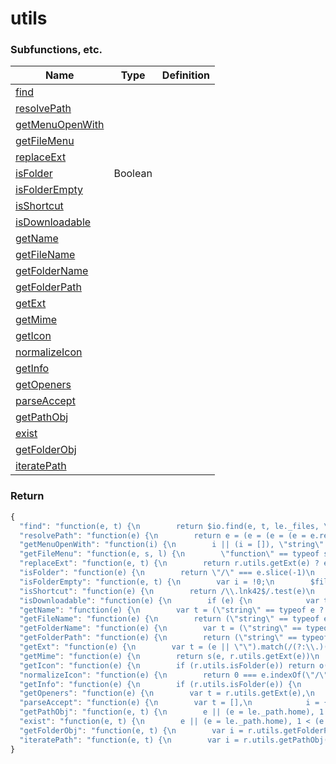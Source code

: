# utils

### Subfunctions, etc.

| Name                                  | Type    | Definition |
| ------------------------------------- | ------- | ---------- |
| [find](find.md)                       |         |            |
| [resolvePath](resolvepath.md)         |         |            |
| [getMenuOpenWith](getmenuopenwith.md) |         |            |
| [getFileMenu](getfilemenu.md)         |         |            |
| [replaceExt](replaceext.md)           |         |            |
| [isFolder](isfolder.md)               | Boolean |            |
| [isFolderEmpty](isfolderempty.md)     |         |            |
| [isShortcut](isshortcut.md)           |         |            |
| [isDownloadable](isdownloadable.md)   |         |            |
| [getName](getname.md)                 |         |            |
| [getFileName](getfilename.md)         |         |            |
| [getFolderName](getfoldername.md)     |         |            |
| [getFolderPath](getfolderpath.md)     |         |            |
| [getExt](getext.md)                   |         |            |
| [getMime](getmime.md)                 |         |            |
| [getIcon](geticon.md)                 |         |            |
| [normalizeIcon](normalizeicon.md)     |         |            |
| [getInfo](getinfo.md)                 |         |            |
| [getOpeners](getopeners.md)           |         |            |
| [parseAccept](parseaccept.md)         |         |            |
| [getPathObj](getpathobj.md)           |         |            |
| [exist](exist.md)                     |         |            |
| [getFolderObj](getfolderobj.md)       |         |            |
| [iteratePath](iteratepath.md)         |         |            |

### Return

```javascript
{
  "find": "function(e, t) {\n        return $io.find(e, t, le._files, \"/\", [\".\", \"..\"])\n    }",
  "resolvePath": "function(e) {\n        return e = (e = (e = (e = e.replace(/^~|\\$HOME/g, le._path.home)).replace(/~|\\$HOME/g, le._path.home.replace(/^\\//, \"\"))).replace(/\\$SKIN/g, le._path.skin)).replace(/\\/\\//g, \"/\")\n    }",
  "getMenuOpenWith": "function(i) {\n        i || (i = []), \"string\" == typeof i && (i = [i]);\n        var n = [],\n            s = [];\n        return $io.arr.all(i, function(e) {\n            1 === e.nodeType && (e = e.getAttribute(\"data-path\"));\n            var t = r.utils.getOpeners(e);\n            (t = t.concat(\"hexed\", \"code\", \"iframe\")) && $io.arr.all(t, function(t) {\n                if (-1 === s.indexOf(t)) {\n                    s.push(t);\n                    var e = le._apps[t].icon ? r.utils.normalizeIcon(le._apps[t].icon) : \"/c/sys/skins/\" + le._settings.skin + \"/programs.png\";\n                    n.push({\n                        name: le._apps[t].name || $io.str.capitalise(t),\n                        icon: e,\n                        action: function(e) {\n                            $io.arr.all(i, function(e) {\n                                1 === e.nodeType && (e = e.getAttribute(\"data-path\")), setTimeout(function() {\n                                    $exe(t + ' \"' + e + '\"')\n                                }, 0)\n                            })\n                        }\n                    })\n                }\n            })\n        }), n.length ? n : [{\n            name: \"No programs found...\",\n            disabled: !0\n        }]\n    }",
  "getFileMenu": "function(e, s, l) {\n        \"function\" == typeof s && (l = s, s = !1);\n        var t = $io.obj.getPath(le._files, e, \"/\"),\n            r = [],\n            o = {};\n        return $io.obj.all(t, function(e, i) {\n            if (\".\" !== i && \"..\" !== i) {\n                var n = [];\n                o[i] = [], $io.obj.all(e, function(e, t) {\n                    \".\" !== t && \"..\" !== t && (o[i].push(t), n.push({\n                        name: t,\n                        radio: s,\n                        folder: i,\n                        action: l\n                    }))\n                }), o[i] = o[i].sort(function(e, t) {\n                    return e.localeCompare(t)\n                }), n = n.sort(function(e, t) {\n                    return e.name.localeCompare(t.name)\n                }), r.push({\n                    name: i,\n                    items: n\n                })\n            }\n        }), r = r.sort(function(e, t) {\n            return e.name.localeCompare(t.name)\n        }), {\n            path: e,\n            foldersList: Object.keys(o),\n            folders: o,\n            menu: r\n        }\n    }",
  "replaceExt": "function(e, t) {\n        return r.utils.getExt(e) ? e.replace(/\\.[0-9a-z]+$/, t ? \".\" + t : \"\") : e + (t ? \".\" + t : \"\")\n    }",
  "isFolder": "function(e) {\n        return \"/\" === e.slice(-1)\n    }",
  "isFolderEmpty": "function(e, t) {\n        var i = !0;\n        $file.iterateFolder(e, function(e) {\n            r.utils.isFolder(e) || (i = !1)\n        }).done(function() {\n            t(i)\n        })\n    }",
  "isShortcut": "function(e) {\n        return /\\.lnk42$/.test(e)\n    }",
  "isDownloadable": "function(e) {\n        if (e) {\n            var t = e.dataset.url || e.href;\n            return !(t && \"/\" !== t.slice(-1))\n        }\n        var n = !1;\n        return $file.eachSelection(function(e, t) {\n            var i = t.dataset.url || t.href;\n            if (!i || \"/\" === i.slice(-1)) return n = !1;\n            n = !0\n        }), n\n    }",
  "getName": "function(e) {\n        var t = (\"string\" == typeof e ? e : \"\").split(\"/\");\n        return \"/\" === e.slice(-1) ? t[t.length - 2] : t.pop()\n    }",
  "getFileName": "function(e) {\n        return (\"string\" == typeof e ? e : \"\").split(\"/\").pop()\n    }",
  "getFolderName": "function(e) {\n        var t = (\"string\" == typeof e ? e : \"\").split(\"/\");\n        return \"/\" === e.slice(-1) ? t[t.length - 2] : \"\"\n    }",
  "getFolderPath": "function(e) {\n        return (\"string\" == typeof e ? e : \"\").split(\"/\").slice(0, -1).join(\"/\") + \"/\"\n    }",
  "getExt": "function(e) {\n        var t = (e || \"\").match(/(?:\\.)([0-9a-z]+)(?:[!?].+)?$/i);\n        return t && t[1] ? t[1].toLowerCase() : \"\"\n    }",
  "getMime": "function(e) {\n        return s(e, r.utils.getExt(e))\n    }",
  "getIcon": "function(e) {\n        if (r.utils.isFolder(e)) return o(e);\n        var t = r.utils.getExt(e);\n        return l(0, t, s(e, t))\n    }",
  "normalizeIcon": "function(e) {\n        return 0 === e.indexOf(\"/\") || 0 === e.indexOf(\"http\") ? e : \"/c/sys/skins/\" + le._settings.skin + \"/\" + e\n    }",
  "getInfo": "function(e) {\n        if (r.utils.isFolder(e)) {\n            var t = \"\";\n            return \"/a/\" === e ? t = \"Storage (A:)\" : \"/c/\" === e && (t = \"System (C:)\"), {\n                icon: o(e),\n                name: t\n            }\n        }\n        var i = r.utils.getExt(e),\n            n = s(e, i);\n        return {\n            ext: i,\n            mime: n,\n            icon: l(0, i, n),\n            name: t = r.utils.getName(e)\n        }\n    }",
  "getOpeners": "function(e) {\n        var t = r.utils.getExt(e),\n            i = s(e, t),\n            n = [];\n        return le._settings.defaultApp[t] && (n = n.concat(le._settings.defaultApp[t])), le._get.ext.apps[t] && (n = n.concat(le._get.ext.apps[t])), i && $io.arr.all(le._get.mime.apps, function(e) {\n            e[0].test(i) && (n ? -1 == n.indexOf(e[1]) && n.push(e[1]) : n = [e[1]])\n        }), n\n    }",
  "parseAccept": "function(e) {\n        var t = [],\n            i = {};\n        return $io.arr.all(e.split(\",\"), function(e) {\n            0 === e.indexOf(\".\") ? (i.ext || (i.ext = []), i.ext.push(e.replace(/^\\./, \"\"))) : t.push($io.reg.escape(e.replace(\"*\", \"_4_²_\")))\n        }), t.length && (i.mimetype = new RegExp(t.join(\"|\").replace(/_4_²_/g, \".*\"))), i\n    }",
  "getPathObj": "function(e, t) {\n        e || (e = le._path.home), 1 < (e = r.utils.resolvePath(e)).length && \"/\" === e.slice(-1) && (e = e.slice(0, -1)), \"/\" !== (t = t || \"\").slice(-1) && (t += \"/\"), e = 0 === e.indexOf(\"/\") ? e : t + e;\n        var i = $io.obj.getPath(le._files, e, \"/\");\n        if (void 0 !== i && \"number\" != typeof i) {\n            var n = \"/\" + $file.getTruePath(i);\n            return 1 < n.length && \"/\" === n.slice(-1) && (n = n.slice(0, -1)), {\n                cwd: n,\n                obj: i\n            }\n        }\n    }",
  "exist": "function(e, t) {\n        e || (e = le._path.home), 1 < (e = r.utils.resolvePath(e)).length && \"/\" === e.slice(-1) && (e = e.slice(0, -1)), \"/\" !== (t = t || \"\").slice(-1) && (t += \"/\"), e = 0 === e.indexOf(\"/\") ? e : t + e;\n        var i = $io.obj.getPath(le._files, e, \"/\");\n        return void 0 !== i && i\n    }",
  "getFolderObj": "function(e, t) {\n        var i = r.utils.getFolderPath(e);\n        return r.utils.getPathObj(i, t)\n    }",
  "iteratePath": "function(e, t) {\n        var i = r.utils.getPathObj(e, t),\n            n = [],\n            s = [],\n            l = [];\n        if (i) return $io.obj.all(i.obj, function(e, t) {\n            \".\" !== t && \"..\" !== t && (r.utils.isShortcut(t) ? l.push(t) : \"object\" == typeof e ? n.push(t) : s.push(t))\n        }), {\n            tree: i,\n            obj: i.obj,\n            cwd: i.cwd,\n            dirs: n,\n            files: s,\n            lnks: l\n        }\n    }"
}
```
